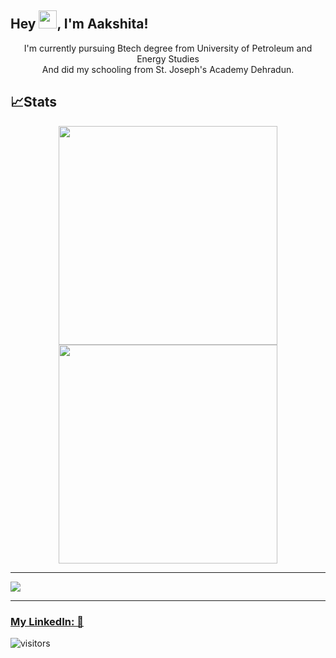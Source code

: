 ## Hey <img src="https://github.com/TheDudeThatCode/TheDudeThatCode/blob/master/Assets/Hi.gif" width="29">, I'm Aakshita!

<div align="center">
I'm currently pursuing Btech degree from University of Petroleum and Energy Studies <br> And did my schooling from St. Joseph's Academy Dehradun.
</div>


<!--
**aakshitaa/aakshitaa** is a ✨ _special_ ✨ repository because its `README.md` (this file) appears on your GitHub profile.

Here are some ideas to get you started:

- 🔭 I’m currently working on ...
- 🌱 I’m currently learning ...
- 👯 I’m looking to collaborate on ...
- 🤔 I’m looking for help with ...
- 💬 Ask me about ...
- 📫 How to reach me: ...
- 😄 Pronouns: ...
- ⚡ Fun fact: ...
-->

## 📈Stats
 
<div align="center">
<img src="https://github-readme-stats.vercel.app/api?username=aakshitaa&theme=cobalt&show_icons=true&count_private=true&size=small" width=350px>
<img src="https://github-readme-streak-stats.herokuapp.com/?user=aakshitaa6&theme=cobalt" width=350px>
</div>
<hr size="2">
<img src="https://activity-graph.herokuapp.com/graph?username=aakshitaa&theme=redical">

<hr size="2">
<!--
<p align="center">
  <img src="https://platane.github.io/snk/" alt="snake"></center>
</p>
<hr size="2">
-->




### [My LinkedIn: 💬](https://www.linkedin.com/in/aakshita-singh-44794b227/) 
![visitors](https://visitor-badge.laobi.icu/badge?page_id=aakshitaa.aakshitaa)

